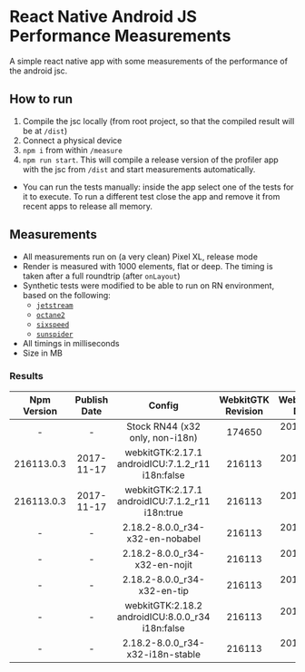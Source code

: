 # React Native Android JS Performance Measurements

A simple react native app with some measurements of the performance of the android jsc.

## How to run

1. Compile the jsc locally (from root project, so that the compiled result will be at `/dist`)
1. Connect a physical device
1. `npm i` from within `/measure`
2. `npm run start`. This will compile a release version of the profiler app with the jsc from `/dist` and start measurements automatically.
- You can run the tests manually: inside the app select one of the tests for it to execute. To run a different test close the app and remove it from recent apps to release all memory.

## Measurements

- All measurements run on (a very clean) Pixel XL, release mode
- Render is measured with 1000 elements, flat or deep. The timing is taken after a full roundtrip (after `onLayout`)
- Synthetic tests were modified to be able to run on RN environment, based on the following:
  - [`jetstream`](http://browserbench.org/JetStream/)
  - [`octane2`](https://chromium.github.io/octane/)
  - [`sixspeed`](https://github.com/kpdecker/six-speed)
  - [`sunspider`](https://webkit.org/perf/sunspider/sunspider.html)
- All timings in milliseconds
- Size in MB

### Results

| Npm Version | Publish Date | Config | WebkitGTK Revision | WebkitGTK Date | TTI | SunSpider | Jetstream Hashmap | Octane2 | SixSpeed | Render Flat | Render Deep | Size |
| :---: | :---: | :---: | :---: | :---: | :---: | :---: | :---: | :---: | :---: | :---: | :---: | :---: |
| - | - | Stock RN44 (x32 only, non-i18n) | 174650 | 2014-10-13 | 579 | 519 | 4087 | 2545 | 1386 | 844 | 1162 | 1.8/- |
| 216113.0.3 | 2017-11-17 | webkitGTK:2.17.1<br/>androidICU:7.1.2_r11<br/>i18n:false<br/> | 216113 | 2017-05-03 | 576 | 455 | 3265 | 1980 | 436 | 854 | 1155 | 4.3/6.5 |
| 216113.0.3 | 2017-11-17 | webkitGTK:2.17.1<br/>androidICU:7.1.2_r11<br/>i18n:true<br/> | 216113 | 2017-05-03 | 577 | 456 | 3244 | 2006 | 441 | 862 | 1112 | 4.4/6.6 |
| - | - | 2.18.2-8.0.0_r34-x32-en-nobabel | 216113 | 2017-10-27 | TODO | 480 | 3300 | 1850 | 410 | 900 | 1350 | TODO |
| - | - | 2.18.2-8.0.0_r34-x32-en-nojit | 216113 | 2017-10-27 | TODO | 1045 | 9164 | 3856 | 574 | 900 | 1165 | TODO |
| - | - | 2.18.2-8.0.0_r34-x32-en-tip | 216113 | 2017-10-27 | TODO | 480 | 3250 | 1800 | 400 | 850 | 1300 | TODO |
| - | - | webkitGTK:2.18.2<br/>androidICU:8.0.0_r34<br/>i18n:false<br/> | 216113 | 2017-10-27 | TODO | TODO | TODO | TODO | TODO | TODO | TODO | TODO |
| - | - | 2.18.2-8.0.0_r34-x32-i18n-stable | 216113 | 2017-10-27 | TODO | TODO | TODO | TODO | TODO | TODO | TODO | TODO |


